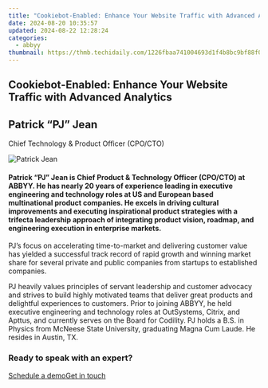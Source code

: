 ```yaml
---
title: "Cookiebot-Enabled: Enhance Your Website Traffic with Advanced Analytics"
date: 2024-08-20 10:35:57
updated: 2024-08-22 12:28:24
categories:
  - abbyy
thumbnail: https://thmb.techidaily.com/1226fbaa741004693d1f4b8bc9bf88f0e71c8201ee5e911ba173ac8995ac7535.jpg
---
```


## Cookiebot-Enabled: Enhance Your Website Traffic with Advanced Analytics

## Patrick “PJ” Jean

Chief Technology & Product Officer (CPO/CTO)

![Patrick Jean](https://content.abbyy.com/-/media/project/abbyy/abbyy/company/management/headshots/cards-headshots/1486x836-patrick-jean.png?h=836&iar=0&w=1486)

#### Patrick “PJ” Jean is Chief Product & Technology Officer (CPO/CTO) at ABBYY. He has nearly 20 years of experience leading in executive engineering and technology roles at US and European based multinational product companies. He excels in driving cultural improvements and executing inspirational product strategies with a trifecta leadership approach of integrating product vision, roadmap, and engineering execution in enterprise markets.

PJ’s focus on accelerating time-to-market and delivering customer value has yielded a successful track record of rapid growth and winning market share for several private and public companies from startups to established companies.

PJ heavily values principles of servant leadership and customer advocacy and strives to build highly motivated teams that deliver great products and delightful experiences to customers. Prior to joining ABBYY, he held executive engineering and technology roles at OutSystems, Citrix, and Apttus, and currently serves on the Board for Codility. PJ holds a B.S. in Physics from McNeese State University, graduating Magna Cum Laude. He resides in Austin, TX. 

### Ready to speak with an expert?

[Schedule a demo](https://tools.techidaily.com/abbyy/products/)[Get in touch](https://tools.techidaily.com/abbyy/products/)

<ins class="adsbygoogle"
     style="display:block"
     data-ad-format="autorelaxed"
     data-ad-client="ca-pub-7571918770474297"
     data-ad-slot="1223367746"></ins>



<ins class="adsbygoogle"
     style="display:block"
     data-ad-client="ca-pub-7571918770474297"
     data-ad-slot="8358498916"
     data-ad-format="auto"
     data-full-width-responsive="true"></ins>
